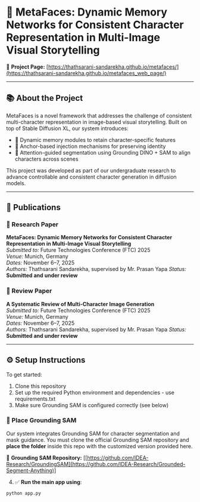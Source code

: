 # 🧠 MetaFaces: Dynamic Memory Networks for Consistent Character Representation in Multi-Image Visual Storytelling

📄 **Project Page:** [https://thathsarani-sandarekha.github.io/metafaces/](https://thathsarani-sandarekha.github.io/metafaces_web_page/)

---

## 📚 About the Project

MetaFaces is a novel framework that addresses the challenge of consistent multi-character representation in image-based visual storytelling. Built on top of Stable Diffusion XL, our system introduces:

- 🧠 Dynamic memory modules to retain character-specific features  
- 🧲 Anchor-based injection mechanisms for preserving identity  
- 🎯 Attention-guided segmentation using Grounding DINO + SAM to align characters across scenes  

This project was developed as part of our undergraduate research to advance controllable and consistent character generation in diffusion models.

---

## 📢 Publications

### 📌 Research Paper  
**MetaFaces: Dynamic Memory Networks for Consistent Character Representation in Multi-Image Visual Storytelling**  
*Submitted to:* Future Technologies Conference (FTC) 2025  
*Venue:* Munich, Germany  
*Dates:* November 6–7, 2025  
*Authors:* Thathsarani Sandarekha, supervised by Mr. Prasan Yapa 
*Status:* **Submitted and under review**

### 📌 Review Paper  
**A Systematic Review of Multi-Character Image Generation**  
*Submitted to:* Future Technologies Conference (FTC) 2025  
*Venue:* Munich, Germany  
*Dates:* November 6–7, 2025  
*Authors:* Thathsarani Sandarekha, supervised by Mr. Prasan Yapa 
*Status:* **Submitted and under review**

---

## ⚙️ Setup Instructions

To get started:

1. Clone this repository
2. Set up the required Python environment and dependencies - use requirements.txt
3. Make sure Grounding SAM is configured correctly (see below)
### 🔁 Place Grounding SAM

Our system integrates Grounding SAM for character segmentation and mask guidance. You must clone the official Grounding SAM repository and **place the folder** inside this repo with the customized version provided here.

🔗 **Grounding SAM Repository:** [[https://github.com/IDEA-Research/GroundingSAM](https://github.com/IDEA-Research/Grounded-Segment-Anything)]

4. ✅ **Run the main app using**:
```bash
python app.py
